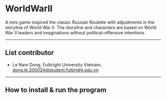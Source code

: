 # WorldWarII
A mini game inspired the classic Russian Roulette with adjustments in the storyline of World War II. The storyline and characters are based on World War II leaders and imaginations without political-offensive intentions.

---
## List contributor
- Le Nam Dong, Fulbright University Vietnam, <dong.le.200024@student.fulbright.edu.vn>

---
## How to install & run the program
